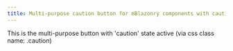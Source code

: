 ```yaml
---
title: Multi-purpose caution button for mBlazonry components with caution state active
---
```


This is the multi-purpose button with 'caution' state active (via css class name: .caution)